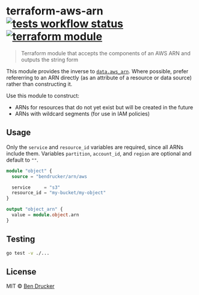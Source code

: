 # terraform-aws-arn [![tests workflow status](https://github.com/bendrucker/terraform-aws-arn/workflows/tests/badge.svg?branch=master)](https://github.com/bendrucker/terraform-aws-arn/actions?query=workflow%3Atests) [![terraform module](https://img.shields.io/badge/terraform-module-623CE4)](https://registry.terraform.io/modules/bendrucker/arn/aws)

> Terraform module that accepts the components of an AWS ARN and outputs the string form

This module provides the inverse to [`data.aws_arn`](https://www.terraform.io/docs/providers/aws/d/arn.html). Where possible, prefer refererring to an ARN directly (as an attribute of a resource or data source) rather than constructing it. 

Use this module to construct:

* ARNs for resources that do not yet exist but will be created in the future
* ARNs with wildcard segments (for use in IAM policies)

## Usage

Only the `service` and `resource_id` variables are required, since all ARNs include them. Variables `partition`, `account_id`, and `region` are optional and default to `""`. 

```tf
module "object" {
  source = "bendrucker/arn/aws

  service     = "s3"
  resource_id = "my-bucket/my-object"
}

output "object_arn" {
  value = module.object.arn
}
```

## Testing

```sh
go test -v ./...
```

## License

MIT © [Ben Drucker](http://bendrucker.me)
